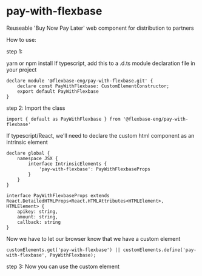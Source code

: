 # pay-with-flexbase
Reuseable 'Buy Now Pay Later' web component for distribution to partners

How to use:

step 1: 

yarn or npm install
If typescript, add this to a .d.ts module declaration file in your project

```
declare module '@flexbase-eng/pay-with-flexbase.git' {
    declare const PayWithFlexbase: CustomElementConstructor;
    export default PayWithFlexbase
}
```


step 2:
Import the class
```
import { default as PayWithFlexbase } from '@flexbase-eng/pay-with-flexbase'
```

If typescript/React, we'll need to declare the custom html component as an intrinsic element
```
declare global {
    namespace JSX {
        interface IntrinsicElements {
            'pay-with-flexbase': PayWithFlexbaseProps
        }
    }
}

interface PayWithFlexbaseProps extends React.DetailedHTMLProps<React.HTMLAttributes<HTMLElement>, HTMLElement> {
    apikey: string,
    amount: string,
    callback: string
}
```
Now we have to let our browser know that we have a custom element
```
customElements.get('pay-with-flexbase') || customElements.define('pay-with-flexbase', PayWithFlexbase);
```

step 3:
Now you can use the custom element
<pay-with-flexbase apikey="yourKey" amount="99.99" callback="/done" />
